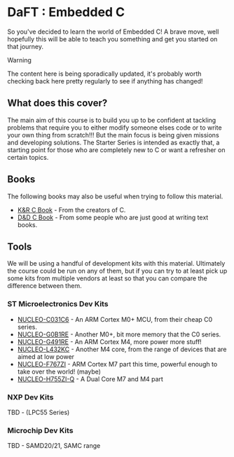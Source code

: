 # DaFT : Embedded C

So you've decided to learn the world of Embedded C! A brave move, well hopefully this will be able to teach you something and get you started on that journey.

> [!WARNING]
> The content here is being sporadically updated, it's probably worth checking back here pretty regularly to see if anything has changed!

## What does this cover?

The main aim of this course is to build you up to be confident at tackling problems that require you to either modify someone elses code or to write your own thing from scratch!!! But the main focus is being given missions and developing solutions. The Starter Series is intended as exactly that, a starting point for those who are completely new to C or want a refresher on certain topics.

## Books

The following books may also be useful when trying to follow this material.

- [K&R C Book](https://www.amazon.co.uk/C-Programming-Language-2nd/dp/0131103628) - From the creators of C.
- [D&D C Book](https://www.amazon.co.uk/How-Program-Studies-Applications-Programming-dp-1292437073/dp/1292437073/ref=dp_ob_title_bk) - From some people who are just good at writing text books.

## Tools

We will be using a handful of development kits with this material. Ultimately the course could be run on any of them, but if you can try to at least pick up some kits from multiple vendors at least so that you can compare the difference between them.

### ST Microelectronics Dev Kits

- [NUCLEO-C031C6](https://www.st.com/en/evaluation-tools/nucleo-c031c6.html) - An ARM Cortex M0+ MCU, from their cheap C0 series.
- [NUCLEO-G0B1RE](https://www.st.com/en/evaluation-tools/nucleo-g0b1re.html) - Another M0+, bit more memory that the C0 series.
- [NUCLEO-G491RE](https://www.st.com/en/evaluation-tools/nucleo-g491re.html) - An ARM Cortex M4, more power more stuff!
- [NUCLEO-L432KC](https://www.st.com/en/evaluation-tools/nucleo-l432kc.html) - Another M4 core, from the range of devices that are aimed at low power
- [NUCLEO-F767ZI](https://www.st.com/en/evaluation-tools/nucleo-f767zi.html) - ARM Cortex M7 part this time, powerful enough to take over the world! (maybe)
- [NUCLEO-H755ZI-Q](https://www.st.com/en/evaluation-tools/nucleo-h755zi-q.html) - A Dual Core M7 and M4 part

### NXP Dev Kits

TBD - (LPC55 Series)

### Microchip Dev Kits

TBD - SAMD20/21, SAMC range
